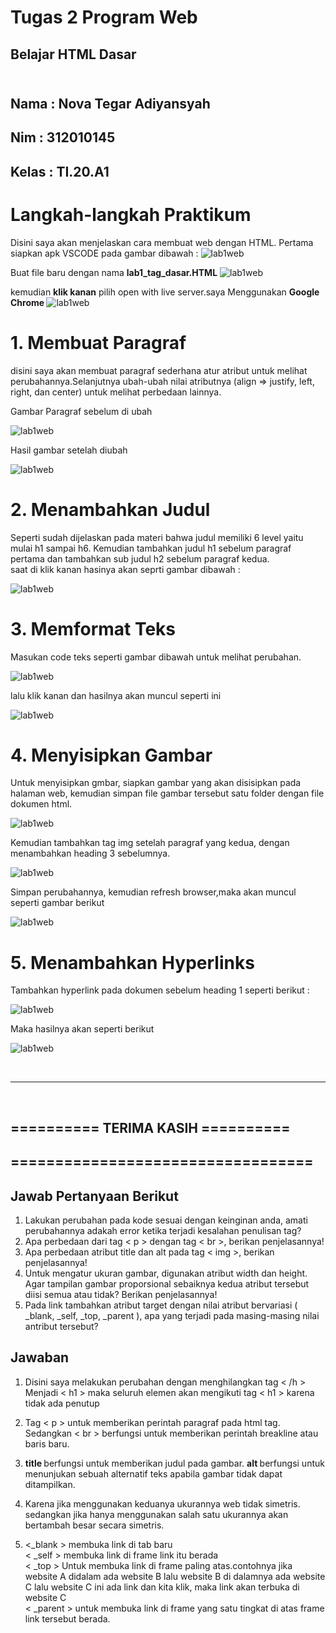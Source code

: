 #  **Tugas 2 Program Web** 

## Belajar HTML Dasar <br><br>
## Nama     : Nova Tegar Adiyansyah<br>
## Nim      : 312010145<br>
## Kelas    : TI.20.A1<br>

# Langkah-langkah Praktikum


Disini saya akan menjelaskan cara membuat web dengan HTML. Pertama siapkan apk VSCODE pada gambar dibawah :
 ![lab1web](ss/langkah1.png)

Buat file baru dengan nama <b>lab1_tag_dasar.HTML</b>
 ![lab1web](ss/langkah2.png)
 
kemudian <b>klik kanan</b> pilih open with live server.saya Menggunakan <b> Google Chrome </b>
![lab1web](ss/langkah3.png)


# 1. Membuat Paragraf
  
disini saya akan membuat paragraf sederhana atur atribut untuk melihat perubahannya.Selanjutnya ubah-ubah nilai atributnya (align => justify, left, right, dan center) untuk melihat
perbedaan lainnya. 

 Gambar Paragraf sebelum di ubah

![lab1web](ss/normal.png)

 Hasil gambar setelah diubah

![lab1web](ss/perubahan.png)

# 2. Menambahkan Judul 

Seperti sudah dijelaskan pada materi bahwa judul memiliki 6 level yaitu mulai h1 sampai h6.
Kemudian tambahkan judul h1 sebelum paragraf pertama dan tambahkan sub judul h2 sebelum
paragraf kedua.
<br>saat di klik kanan hasinya akan seprti gambar dibawah : 

![lab1web](ss/ss2.png)

# 3. Memformat Teks

Masukan code teks seperti gambar dibawah untuk melihat perubahan. 


![lab1web](ss/format%20teks.png)

 lalu klik kanan dan hasilnya akan muncul seperti ini 

![lab1web](ss/hasil%20format.png)

# 4. Menyisipkan Gambar

Untuk menyisipkan gmbar, siapkan gambar yang akan disisipkan pada halaman web, kemudian
simpan file gambar tersebut satu folder dengan file dokumen html.

![lab1web](ss/menyisipkan%20gambar.png)

Kemudian tambahkan tag img setelah paragraf yang kedua, dengan menambahkan heading 3
sebelumnya.

![lab1web](ss/heading3.png)

Simpan perubahannya, kemudian refresh browser,maka akan muncul seperti gambar berikut 

![lab1web](ss/ss3.png)

# 5. Menambahkan Hyperlinks

Tambahkan hyperlink pada dokumen sebelum heading 1 seperti berikut :

![lab1web](ss/hyperlinks.png)

Maka hasilnya akan seperti berikut

![lab1web](ss/ss4.png) 


<br>
<hr>
<br>

## ========== TERIMA KASIH ========== <br>
## ================================== <br>



## Jawab Pertanyaan Berikut

1. Lakukan perubahan pada kode sesuai dengan keinginan anda, amati perubahannya adakah 
error ketika terjadi kesalahan penulisan tag?
2. Apa perbedaan dari tag < p > dengan tag < br >, berikan penjelasannya!
3. Apa perbedaan atribut title dan alt pada tag < img >, berikan penjelasannya!
4. Untuk mengatur ukuran gambar, digunakan atribut width dan height. Agar tampilan gambar 
proporsional sebaiknya kedua atribut tersebut diisi semua atau tidak? Berikan penjelasannya!
5. Pada link tambahkan atribut target dengan nilai atribut bervariasi ( _blank, _self, _top, 
_parent ), apa yang terjadi pada masing-masing nilai antribut tersebut?

## Jawaban

1. Disini saya melakukan perubahan dengan menghilangkan tag < /h > Menjadi < h1 > maka seluruh elemen akan mengikuti tag < h1 > karena tidak ada penutup

2. Tag < p > untuk memberikan perintah paragraf pada html tag. Sedangkan < br > berfungsi untuk memberikan perintah breakline atau baris baru.

3. <b> title </b> berfungsi untuk memberikan judul pada gambar. <b> alt </b> berfungsi untuk menunjukan sebuah alternatif teks apabila gambar tidak dapat ditampilkan.

4. Karena jika menggunakan keduanya ukurannya web tidak simetris. sedangkan jika hanya menggunakan salah satu ukurannya akan bertambah besar secara simetris.

5. <_blank > membuka link di tab baru
   <br> < _self > membuka link di frame link itu berada
   <br> < _top > Untuk membuka link di frame paling atas.contohnya jika website A didalam ada website B lalu website B di dalamnya ada website C lalu website C ini ada link dan kita klik, maka link akan terbuka di website C
    <br> < _parent > untuk membuka link di frame yang satu tingkat di atas frame link tersebut berada.

